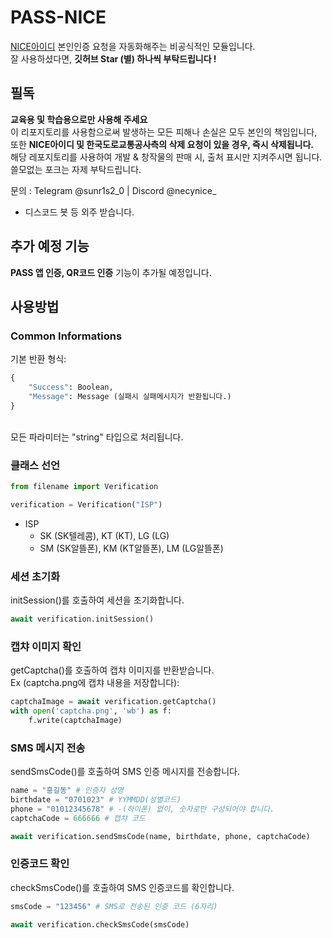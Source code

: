 # PASS-NICE
[NICE아이디](https://www.niceid.co.kr/index.nc/) 본인인증 요청을 자동화해주는 비공식적인 
모듈입니다.<br>
잘 사용하셨다면, **깃허브 Star (별) 하나씩 부탁드립니다 !**

## 필독
**교육용 및 학습용으로만 사용해 주세요**<br>
이 리포지토리를 사용함으로써 발생하는 모든 피해나 손실은 모두 본인의 책임입니다, 또한 **NICE아이디 및 한국도로교통공사측의 삭제 요청이 있을 경우, 즉시 삭제됩니다.**<br>
해당 레포지토리를 사용하여 개발 & 창작물의 판매 시, 출처 표시만 지켜주시면 됩니다. 쓸모없는 포크는 자제 부탁드립니다.<br>

문의 : Telegram @sunr1s2_0 | Discord @necynice_<br>
- 디스코드 봇 등 외주 받습니다.

## 추가 예정 기능
**PASS 앱 인증, QR코드 인증** 기능이 추가될 예정입니다.

## 사용방법
### Common Informations
기본 반환 형식:
```py
{
    "Success": Boolean,
    "Message": Message (실패시 실패메시지가 반환됩니다.)
}
```
<br>
모든 파라미터는 "string" 타입으로 처리됩니다.

### 클래스 선언
```py
from filename import Verification

verification = Verification("ISP")
```
* ISP 
    * SK (SK텔레콤), KT (KT), LG (LG)
    * SM (SK알뜰폰), KM (KT알뜰폰), LM (LG알뜰폰)

### 세션 초기화
initSession()를 호출하여 세션을 초기화합니다.
```py
await verification.initSession()
```

### 캡챠 이미지 확인
getCaptcha()를 호출하여 캡챠 이미지를 반환받습니다.<br>
Ex (captcha.png에 캡챠 내용을 저장합니다): 
```py
captchaImage = await verification.getCaptcha()
with open('captcha.png', 'wb') as f:
    f.write(captchaImage)
```

### SMS 메시지 전송
sendSmsCode()를 호출하여 SMS 인증 메시지를 전송합니다.
```py
name = "홍길동" # 인증자 성명
birthdate = "0701023" # YYMMDD(성별코드)
phone = "01012345678" # -(하이폰) 없이, 숫자로만 구성되어야 합니다.
captchaCode = 666666 # 캡챠 코드

await verification.sendSmsCode(name, birthdate, phone, captchaCode)
```

### 인증코드 확인
checkSmsCode()를 호출하여 SMS 인증코드를 확인합니다.
```py
smsCode = "123456" # SMS로 전송된 인증 코드 (6자리)

await verification.checkSmsCode(smsCode)
```
